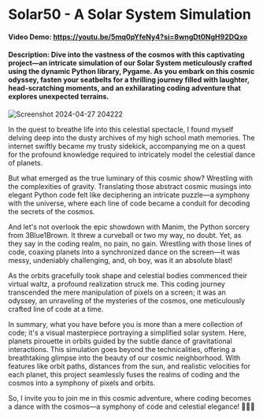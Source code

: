 # Solar50 - A Solar System Simulation 
#### Video Demo: https://youtu.be/5mq0pYfeNy4?si=8wngDt0NgH92DQxo
#### Description: Dive into the vastness of the cosmos with this captivating project—an intricate simulation of our Solar System meticulously crafted using the dynamic Python library, Pygame. As you embark on this cosmic odyssey, fasten your seatbelts for a thrilling journey filled with laughter, head-scratching moments, and an exhilarating coding adventure that explores unexpected terrains.

![Screenshot 2024-04-27 204222](https://github.com/Tofuwave/Cs50-2023/assets/66047380/0ea61448-6ba0-499a-8852-faacdbd92302)

In the quest to breathe life into this celestial spectacle, I found myself delving deep into the dusty archives of my high school math memories. The internet swiftly became my trusty sidekick, accompanying me on a quest for the profound knowledge required to intricately model the celestial dance of planets.

But what emerged as the true luminary of this cosmic show? Wrestling with the complexities of gravity. Translating those abstract cosmic musings into elegant Python code felt like deciphering an intricate puzzle—a symphony with the universe, where each line of code became a conduit for decoding the secrets of the cosmos.

And let's not overlook the epic showdown with Manim, the Python sorcery from 3Blue1Brown. It threw a curveball or two my way, no doubt. Yet, as they say in the coding realm, no pain, no gain. Wrestling with those lines of code, coaxing planets into a synchronized dance on the screen—it was messy, undeniably challenging, and, oh boy, was it an absolute blast!

As the orbits gracefully took shape and celestial bodies commenced their virtual waltz, a profound realization struck me. This coding journey transcended the mere manipulation of pixels on a screen; it was an odyssey, an unraveling of the mysteries of the cosmos, one meticulously crafted line of code at a time.

In summary, what you have before you is more than a mere collection of code; it's a visual masterpiece portraying a simplified solar system. Here, planets pirouette in orbits guided by the subtle dance of gravitational interactions. This simulation goes beyond the technicalities, offering a breathtaking glimpse into the beauty of our cosmic neighborhood. With features like orbit paths, distances from the sun, and realistic velocities for each planet, this project seamlessly fuses the realms of coding and the cosmos into a symphony of pixels and orbits.

So, I invite you to join me in this cosmic adventure, where coding becomes a dance with the cosmos—a symphony of code and celestial elegance! 🌌🚀✨

